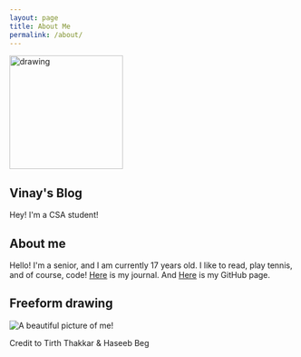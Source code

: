 ```yaml
---
layout: page
title: About Me
permalink: /about/
---
```


<img src="/CSAblog/images/logo.png" alt="drawing" width="200"/>

## Vinay's Blog
Hey! I'm a CSA student!

## About me
Hello! I'm a senior, and I am currently 17 years old. I like to read, play tennis, and of course, code!
[Here](https://github.com/VINERAJ/CSAblog2.0) is my journal. And [Here](https://github.com/VINERAJ/CSAblog2.0) is my GitHub page.

## Freeform drawing
![A beautiful picture of me!](/CSAblog2.0/Me.jpg "Me")

Credit to Tirth Thakkar & Haseeb Beg


